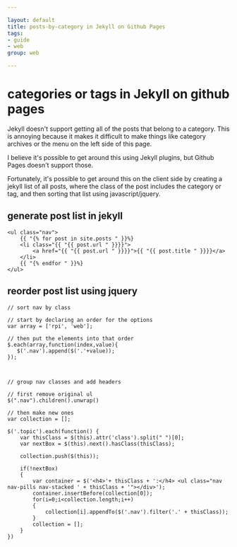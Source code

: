 ```yaml
---

layout: default
title: posts-by-category in Jekyll on Github Pages
tags:
- guide
- web
group: web

---
```


# categories or tags in Jekyll on github pages

Jekyll doesn't support getting all of the posts that belong to a category. This is annoying because it makes it difficult to make things like category archives or the menu on the left side of this page. 

I believe it's possible to get around this using Jekyll plugins, but Github Pages doesn't support those.

Fortunately, it's possible to get around this on the client side by creating a jekyll list of all posts, where the class of the post includes the category or tag, and then sorting that list using javascript/jquery.

## generate post list in jekyll

	<ul class="nav">
		{{ "{% for post in site.posts " }}%}
		<li class="{{ "{{ post.url " }}}}">
		    <a href="{{ "{{ post.url " }}}}">{{ "{{ post.title " }}}}</a>
		</li>
		{{ "{% endfor " }}%}
	</ul>

## reorder post list using jquery

	// sort nav by class

	// start by declaring an order for the options
	var array = ['rpi', 'web'];

	// then put the elements into that order
	$.each(array,function(index,value){
	   $('.nav').append($('.'+value));
	});



	// group nav classes and add headers

	// first remove original ul
	$(".nav").children().unwrap()

	// then make new ones
	var collection = [];

	$('.topic').each(function() {
	    var thisClass = $(this).attr('class').split(" ")[0];
	    var nextBox = $(this).next().hasClass(thisClass);
	    
	    collection.push($(this));
	    
	    if(!nextBox)
	    {
	        var container = $('<h4>'+ thisClass + ':</h4> <ul class="nav nav-pills nav-stacked ' + thisClass + '"></div>');
	        container.insertBefore(collection[0]);
	        for(i=0;i<collection.length;i++)
	        {
	            collection[i].appendTo($('.nav').filter('.' + thisClass));
	        }
	        collection = [];
	    }
	})
